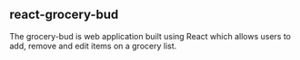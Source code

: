 ## react-grocery-bud

The grocery-bud is web application built using React which allows users to add, remove and edit items on a grocery list.
